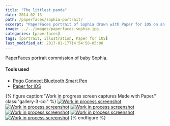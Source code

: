 ```yaml
---
title: "The littlest panda"
date: 2014-02-13
path: /paperfaces/sophia-portrait/
excerpt: "PaperFaces portrait of Sophia drawn with Paper for iOS on an iPad."
image: ../../images/paperfaces-sophia.jpg
categories: [paperfaces]
tags: [portrait, illustration, Paper for iOS]
last_modified_at: 2017-01-17T14:54:58-05:00
---
```


PaperFaces portrait commission of baby Sophia.

#### Tools used

- [Pogo Connect Bluetooth Smart Pen](https://www.amazon.com/gp/product/B009K448L4/ref=as_li_ss_tl?ie=UTF8&camp=1789&creative=390957&creativeASIN=B009K448L4&linkCode=as2&tag=mademist-20)
- [Paper for iOS](https://paper.bywetransfer.com/)

{% figure caption:"Work in progress screen captures Made with Paper." class:"gallery-3-col" %}
[![Work in process screenshot](../../images/paperfaces-sophia-process-1-600.jpg)](../../images/paperfaces-sophia-process-1-lg.jpg)
[![Work in process screenshot](../../images/paperfaces-sophia-process-2-600.jpg)](../../images/paperfaces-sophia-process-2-lg.jpg)
[![Work in process screenshot](../../images/paperfaces-sophia-process-3-600.jpg)](../../images/paperfaces-sophia-process-3-lg.jpg)
[![Work in process screenshot](../../images/paperfaces-sophia-process-4-600.jpg)](../../images/paperfaces-sophia-process-4-lg.jpg)
[![Work in process screenshot](../../images/paperfaces-sophia-process-5-600.jpg)](../../images/paperfaces-sophia-process-5-lg.jpg)
[![Work in process screenshot](../../images/paperfaces-sophia-process-6-600.jpg)](../../images/paperfaces-sophia-process-6-lg.jpg)
{% endfigure %}
